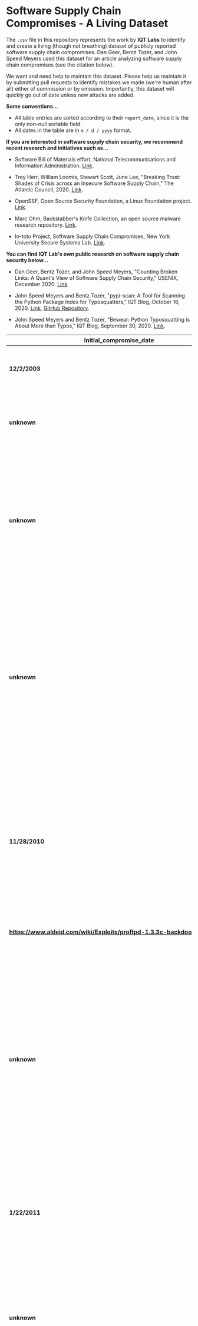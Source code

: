 # Software Supply Chain Compromises - A Living Dataset

The `.csv` file in this repository represents the work by **IQT Labs** to identify
and create a living (though not breathing) dataset of publicly reported software
supply chain compromises.
Dan Geer, Bentz Tozer, and John Speed Meyers used this dataset for an article
analyzing software supply chain compromises (see the citation below).

We want and need help to maintain this dataset. Please help us maintain it by
submitting pull requests to identify mistakes we made (we're human after all)
either of commission or by omission. Importantly, this dataset will quickly go
out of date unless new attacks are added.

**Some conventions...**

- All table entries are sorted according to their `report_date`, since it is the only non-null sortable field.
- All dates in the table are in `m / d / yyyy` format.

**If you are interested in software supply chain security, we recommend recent
research and initiatives such as...**

- Software Bill of Materials effort, National Telecommunications and
  Information Administration.
  [Link](https://www.ntia.gov/SBOM).

- Trey Herr, William Loomis, Stewart Scott, June Lee, "Breaking Trust: Shades of
  Crisis across an Insecure Software Supply Chain," The Atlantic Council, 2020.
  [Link](https://www.atlanticcouncil.org/wp-content/uploads/2020/07/Breaking-trust-Shades-of-crisis-across-an-insecure-software-supply-chain.pdf).

- OpenSSF, Open Source Security Foundation, a Linux Foundation project.
  [Link](https://openssf.org/).

- Marc Ohm, Backstabber's Knife Collection, an open source malware research
  repository.
  [Link](https://dasfreak.github.io/Backstabbers-Knife-Collection/).

- In-toto Project, Software Supply Chain Compromises, New York University Secure
  Systems Lab.
  [Link](https://github.com/in-toto/supply-chain-compromises).


**You can find IQT Lab's own public research on software supply chain security
below...**

- Dan Geer, Bentz Tozer, and John Speed Meyers, "Counting Broken Links: A
  Quant's View of Software Supply Chain Security," USENIX, December 2020.
  [Link](https://www.usenix.org/system/files/login/articles/login_winter20_17_geer.pdf).

- John Speed Meyers and Bentz Tozer, "pypi-scan: A Tool for Scanning the Python
  Package Index for Typosquatters," IQT Blog, October 16, 2020.
  [Link](https://www.iqt.org/pypi-scan/),
  [GitHub Repository](https://github.com/IQTLabs/pypi-scan).

- John Speed Meyers and Bentz Tozer, "Bewear: Python Typosquatting is About More
  than Typos," IQT Blog, September 30, 2020.
  [Link](https://www.iqt.org/bewear-python-typosquatting-is-about-more-than-typos/).

| **initial_compromise_date** | **detection_date** | **report_date** | **number_of_attacks** | **technology** | **description** | **reference** | **comments** | **build_system_compromise** | **source_code_compromise** | **firmware_implant** | **certificate_attack** | **delivery_system_compromise** | **account_takeover** | **dependency_compromise** | **malicious_package** | **typosquatting** | **attack_major_category** | **attack_minor_category** |
|---|---|---|---|---|---|---|---|---|---|---|---|---|---|---|---|---|---|---|
| **12/2/2003** | 12/2/2003 | 12/3/2003 | 1 | Gentoo | One of the servers that makes up the rsync.gentoo.org rotation was compromised via a remote exploit. | https://archives.gentoo.org/gentoo-announce/message/7b0581416ddd91522c14513cb789f17a |  | 0 | 0 | 0 | 0 | 1 | 0 | 0 | 0 | 0 | Build, Source, and Publishing Infrastructure Attack | Publishing Infrastructure: Delivery System Compromise |
| **unknown** | 8/15/2008 | 8/22/2008 | 1 | Fedora | Fedora servers were illegally accessed. One of the compromised Fedora servers was a system used for signing Fedora packages. | https://www.redhat.com/archives/fedora-announce-list/2008-August/msg00012.html |  | 0 | 0 | 0 | 0 | 1 | 0 | 0 | 0 | 0 | Build, Source, and Publishing Infrastructure Attack | Publishing Infrastructure: Delivery System Compromise |
| **unknown** | 12/1/2009 | 1/11/2010 | 2 | Android Marketplace | According to a blog post from the First Tech Credit Union, an app developer called 09Droid created applications which posed as a shell for mobile banking applications and published them to Android Marketplace, and in the process phished personal information about user bank accounts. | https://nakedsecurity.sophos.com/2010/01/11/banking-malware-android-marketplace/ | One credit union that was impacted reported that users were receiving emails promoting the app during the first 2 weeks of December. | 0 | 0 | 0 | 0 | 0 | 0 | 0 | 1 | 0 | Software Registry Attacks | Malicious Package |
| **unknown** | unknown | 1/12/2010 | 20 | Perforce | A targeted user received a phishing email that allowed the attacker to install malware.  As a result, attackers had complete access to internal systems. They targeted sources of intellectual property, including software configuration management (SCM) systems accessible by the compromised system. The compromised system could also be leveraged to further penetrate the network. | https://www.wired.com/images_blogs/threatlevel/2010/03/operationaurora_wp_0310_fnl.pdf  https://googleblog.blogspot.com/2010/01/new-approach-to-china.html |  | 0 | 1 | 0 | 0 | 0 | 0 | 0 | 0 | 0 | Build, Source, and Publishing Infrastructure Attack | Source Code System Compromise |
| **11/28/2010** | 12/2/2010 | 12/3/2010 | 1 | ProFTPD | The open-source ProFTPD project has been hacked by unknown attackers who planted a backdoor in the source code.  As a result of the hack, the project's main FTP server, as well as all of the mirror servers, have carried compromised versions of the ProFTPD1.3.3c source code, from the November 28 2010 to December 2 2010. | "https://www.zdnet.com/article/open-source-proftpd-hacked-backdoor-planted-in-source-code/ |  |  |  |  |  |  |  |  |  |  |  |  |
| **https://www.aldeid.com/wiki/Exploits/proftpd-1.3.3c-backdoor"** |  | 0 | 0 | 0 | 0 | 1 | 0 | 0 | 0 | 0 | Build, Source, and Publishing Infrastructure Attack | Publishing Infrastructure: Delivery System Compromise |  |  |  |  |  |  |
| **unknown** | unknown | 12/29/2010 | 5 | Android Apps | Dubbed Geinimi based on its first known incarnation, this Trojan can compromise a significant amount of personal data on a phone and send it to remote servers. Once the malware is installed, it has the potential to receive commands from a remote server that allow the owner of that server to control the phone. Geinimi is effectively being grafted onto repackaged versions of legitimate applications, primarily games, and distributed in third-party Chinese Android app markets.  | https://blog.lookout.com/security-alert-geinimi-sophisticated-new-android-trojan-found-in-wild |  | 0 | 0 | 0 | 0 | 0 | 0 | 0 | 1 | 0 | Software Registry Attacks | Malicious Package |
| **1/22/2011** | 1/22/2011 | 1/25/2011 | 1 | Fedora | A Fedora contributor account with push access to packages in the Fedora SCM and the ability to perform builds and make updates to Fedora package was compromised. | https://lists.fedoraproject.org/pipermail/announce/2011-January/002911.html |  | 0 | 0 | 0 | 0 | 0 | 1 | 0 | 0 | 0 | Software Registry Attacks | Account Takeover |
| **unknown** | 3/1/2011 | 3/1/2011 | 56 | Android Marketplace | Multiple applications available in the Official Android Market were found to contain malware which could compromise a significant amount of personal data. More than 50 applications have been found to be infected with a new type of Android malware called DroidDream. | https://blog.lookout.com/security-alert-droiddream-malware-found-in-official-android-market |  | 0 | 0 | 0 | 0 | 0 | 0 | 0 | 1 | 0 | Software Registry Attacks | Malicious Package |
| **unknown** | 5/28/2011 | 5/30/2011 | 34 | Android Marketplace | Multiple applications available in the official Android Market were found to contain malware that can compromise a significant amount of personal data. Likely created by the same developers who brought DroidDream to market back in March, 26 applications were found to be infected with a stripped down version of DroidDream called Droid Dream Light (DDLight). | https://blog.lookout.com/update-security-alert-droiddreamlight-new-malware-from-the-developers-of-droiddream |  | 0 | 0 | 0 | 0 | 0 | 0 | 0 | 1 | 0 | Software Registry Attacks | Malicious Package |
| **unknown** | unknown | 7/8/2011 | 4 | Android Marketplace | A new variant of DroidDream Light was found in the Android Market, which Google already removed from the Android Market. | https://blog.lookout.com/security-alert-new-droiddream-light-variant-published-to-android-market |  | 0 | 0 | 0 | 0 | 0 | 0 | 0 | 1 | 0 | Software Registry Attacks | Malicious Package |
| **unknown** | unknown | 8/12/2011 | 1 | ALZip | Attackers with Chinese IP addresses uploaded malware to a server used to update ESTsoft's ALZip compression application, South Korean news outlets said. The upgrades eventually caused the compromise of 62 PCs at SK Communications that used the program. Attackers then tapped the machines to steal the names, user IDs, hashed passwords, birthdates, genders, telephone numbers, and street and email addresses contained in a database connected to the same network. | https://www.theregister.com/2011/08/12/estsoft_korean_megahack/ |  | 0 | 0 | 0 | 0 | 1 | 0 | 0 | 0 | 0 | Build, Source, and Publishing Infrastructure Attack | Publishing Infrastructure: Delivery System Compromise |
| **6/17/2011** | 7/19/2011 | 8/29/2011 | 1 | DigiNotar | A security breach at DigiNotar resulted in the fraudulent issuing of over 500 digital certificates. | https://media.threatpost.com/wp-content/uploads/sites/103/2011/09/07061400/rapport-fox-it-operation-black-tulip-v1-0.pdf |  | 1 | 0 | 0 | 1 | 0 | 0 | 0 | 0 | 0 | Build, Source, and Publishing Infrastructure Attack | Publishing Infrastructure: Certificate Attack |
| **unknown** | unknown | 8/31/2011 | 1 | Linux kernel | The main kernel.org server was recently compromised by an unknown intruder. This person was able to gain root access. | "https://www.linuxfoundation.org/blog/2011/08/the-cracking-of-kernel-org/ |  |  |  |  |  |  |  |  |  |  |  |  |
| **https://www.theregister.co.uk/2016/09/02/alleged_linux_hacker_arrested/"** |  | 1 | 0 | 0 | 0 | 1 | 0 | 0 | 0 | 0 | Build, Source, and Publishing Infrastructure Attack | Publishing Infrastructure: Delivery System Compromise |  |  |  |  |  |  |
| **unknown** | unknown | 4/12/2012 | 1 | Android Apps | SophosLabs recently encountered malware-infected editions of the Angry Birds Space game which have been placed in unofficial Android app stores. Please note: The version of Angry Birds Space in the official Android market (recently renamed Google Play Store) is *not* affected. | https://nakedsecurity.sophos.com/2012/04/12/android-malware-angry-birds-space-game/ |  | 0 | 0 | 0 | 0 | 0 | 0 | 0 | 1 | 0 | Software Registry Attacks | Malicious Package |
| **unknown** | unknown | 9/27/2012 | 2 | Digital Certificate | Adobe recently received two malicious utilities that appeared to be digitally signed using a valid Adobe code signing certificate. The discovery of these utilities was isolated to a single source. Adobe has identified a compromised build server with access to the Adobe code signing infrastructure. | https://blogs.adobe.com/security/2012/09/inappropriate-use-of-adobe-code-signing-certificate.html |  | 1 | 0 | 0 | 1 | 0 | 0 | 0 | 0 | 0 | Build, Source, and Publishing Infrastructure Attack | Publishing Infrastructure: Certificate Attack |
| **unknown** | unknown | 2/9/2013 | 1 | Digital Certificate | A malicious third party was able to illegally gain temporary access to one of Bit9's digital code-signing certificates that they then used to illegitimately sign malware. | https://www.carbonblack.com/blog/bit9-and-our-customers-security/ |  | 1 | 0 | 0 | 1 | 0 | 0 | 0 | 0 | 0 | Build, Source, and Publishing Infrastructure Attack | Publishing Infrastructure: Certificate Attack |
| **unknown** | 10/1/2011 | 4/1/2013 | 11 | Digital Certificate | The Winnti group used stolen certificates to sign its malware and stole source code and other IP of several gaming companies. | https://media.kasperskycontenthub.com/wp-content/uploads/sites/43/2018/03/20134508/winnti-more-than-just-a-game-130410.pdf | The detection date is a rough guess given that the source reports detection in autumn 2011. Number of attacks was set to eleven because of the number of stolen certificates. | 0 | 1 | 0 | 1 | 0 | 0 | 0 | 0 | 0 | Build, Source, and Publishing Infrastructure Attack | Publishing Infrastructure: Certificate Attack |
| **unknown** | unknown | 6/25/2013 | 2 | SimDisk and Songsari | The  auto-update mechanism related to the legitimate installer file SimDisk.exe and Songsari_setup.exe were compromised to include an additional malicious payload. | https://blog.trendmicro.com/trendlabs-security-intelligence/compromised-auto-update-mechanism-affects-south-korean-users/ |  | 0 | 0 | 0 | 0 | 1 | 0 | 0 | 0 | 0 | Build, Source, and Publishing Infrastructure Attack | Publishing Infrastructure: Delivery System Compromise |
| **unknown** | 1/2/2014 | 2/19/2014 | 1 | GOM Player | The attackers subverted the distribution server of GOM Player software and delivered a malicious version of the software to users. Upon connecting to the application website to update the installed software, users were redirected to a different website, controlled by the attackers. As a result, the users received a modified version of the software bundled with a Trojan. | https://www.contextis.com/en/blog/context-threat-intelligence-the-monju-incident |  | 0 | 0 | 0 | 0 | 1 | 0 | 0 | 0 | 0 | Build, Source, and Publishing Infrastructure Attack | Publishing Infrastructure: Delivery System Compromise |
| **6/17/2014** | 6/17/2014 | 6/18/2014 | 1 | Code Spaces | Code Spaces, and code hosting platform, went out of business after a hacker deleted most of its machines, customer data and backups. | https://threatpost.com/hacker-puts-hosting-service-code-spaces-out-of-business/106761/ |  | 0 | 1 | 0 | 0 | 0 | 0 | 0 | 0 | 0 | Build, Source, and Publishing Infrastructure Attack | Source Code System Compromise |
| **unknown** | unknown | 6/30/2014 | 3 | ICS-related software | A group identified as Dragonfly by Symantec compromised legitimate software packages created by ICS equipment providers. | https://community.broadcom.com/symantecenterprise/communities/community-home/librarydocuments/viewdocument?DocumentKey=7382dce7-0260-4782-84cc-890971ed3f17&CommunityKey=1ecf5f55-9545-44d6-b0f4-4e4a7f5f5e68&tab=librarydocuments |  | 0 | 0 | 0 | 0 | 1 | 0 | 0 | 0 | 0 | Build, Source, and Publishing Infrastructure Attack | Publishing Infrastructure: Delivery System Compromise |
| **unknown** | unknown | 1/19/2015 | 2 | League of Legends and Path of Exile | Official releases of two popular online games were found to be compromised, downloading malware onto computers. The games that were used in the attack were online games League of Legends (LoL) and Path of Exile (PoE). Variants of the remote access Trojan (RAT) PlugX were found in the official releases of the three games, and appeared to target users based in certain countries in Asia. The infection chain is triggered by downloading the legitimate installer or updates for the game itself.  These compromised official releases were traced back to Garena, a consumer Internet platform provider in Asia. In an official post, Garena stated that computers and patch servers were infected with Trojans. | https://blog.trendmicro.com/trendlabs-security-intelligence/plugx-malware-found-in-official-releases-of-league-of-legends-path-of-exile/ |  | 0 | 0 | 0 | 0 | 1 | 0 | 0 | 0 | 0 | Build, Source, and Publishing Infrastructure Attack | Publishing Infrastructure: Delivery System Compromise |
| **unknown** | unknown | 9/17/2015 | 2 | Ceph and Inktank | The Ceph community site and the Inktank download site were hacked.  Malicious Ceph and Inktank applications were signed by a compromised key. | https://access.redhat.com/blogs/766093/posts/2176181 |  | 1 | 1 | 0 | 1 | 1 | 0 | 0 | 0 | 0 | Build, Source, and Publishing Infrastructure Attack | Publishing Infrastructure: Delivery System Compromise |
| **3/1/2015** | 9/17/2015 | 9/17/2015 | 1 | Xcode | XcodeGhost is the first compiler malware in OS X. Its malicious code is located in a Mach-O object file that was repackaged into some versions of Xcode installers. These malicious installers were then uploaded to the Baidu cloud file sharing service for use by Chinese iOS/OS X developers. Xcode is the official tool for developing iOS or OS X apps and it is clear that some Chinese developers have downloaded these Trojanized packages. | https://unit42.paloaltonetworks.com/novel-malware-xcodeghost-modifies-xcode-infects-apple-ios-apps-and-hits-app-store/ |  | 1 | 0 | 0 | 0 | 0 | 0 | 0 | 0 | 0 | Build, Source, and Publishing Infrastructure Attack | Build System Compromise |
| **unknown** | unknown | 12/17/2015 | 1 | ScreenOS | Malicious code was inserted in the operating system of Juniper NetScreen VPN routers. This unauthorized code enabled remote administrative access, and allowed passive decryption of VPN traffic. The first vulnerability was done by implanting back door in the SSH password checker and the second one happened by compromising a pseudorandom number generator. | https://forums.juniper.net/t5/Security-Incident-Response/Important-Announcement-about-ScreenOS/ba-p/285554 |  | 0 | 1 | 0 | 0 | 0 | 0 | 0 | 0 | 0 | Build, Source, and Publishing Infrastructure Attack | Source Code System Compromise |
| **2/20/2016** | 2/20/2016 | 2/21/2016 | 1 | Linux Mint | Hackers made a modified Linux Mint ISO, with a backdoor in it, and managed to hack the Linux Mint website to point to it. | https://blog.linuxmint.com/?p=2994 |  | 0 | 0 | 0 | 0 | 1 | 0 | 0 | 0 | 0 | Build, Source, and Publishing Infrastructure Attack | Publishing Infrastructure: Delivery System Compromise |
| **3/4/2016** | 3/4/2016 | 3/6/2016 | 1 | Transmission | Attackers infected two Transmission v2.90 installers available from the Transmission website with KeRanger, using a valid developer key that was not associated with Transmission. | https://unit42.paloaltonetworks.com/new-os-x-ransomware-keranger-infected-transmission-bittorrent-client-installer/ |  | 0 | 0 | 0 | 0 | 1 | 0 | 0 | 0 | 0 | Build, Source, and Publishing Infrastructure Attack | Publishing Infrastructure: Delivery System Compromise |
| **11/4/2015** | 3/17/2016 | 3/17/2016 | 214 | npm, PyPi, RubyGems.org | As a research project, a student uploaded 214 packages to npm, PyPi, and RubyGems.org to evaluate the potential of typosquatting attacks.  There were 19721 unique installations over approximately 6 weeks. | https://incolumitas.com/data/thesis.pdf |  | 0 | 0 | 0 | 0 | 0 | 0 | 0 | 0 | 1 | Software Registry Attacks | Typosquatting |
| **3/23/2016** | 3/23/2016 | 3/23/2016 | 273 | npm | Azer Koulu unpublished 273 npm packages he maintained after losing a dispute over control of the package name kik. | https://blog.npmjs.org/post/141577284765/kik-left-pad-and-npm |  | 0 | 0 | 0 | 0 | 0 | 0 | 1 | 0 | 0 | Software Registry Attacks | Dependency Compromise |
| **4/9/2015** | 4/26/2016 | 6/30/2016 | 1 | EvLog | Attackers breached the download server of an application (used by system administrators to analyze Windows logs) and replaced the legitimate application and updates with a signed malicious version. | "http://www.eventid.net/evlog/evlogsecnote.asp |  |  |  |  |  |  |  |  |  |  |  |  |
| **https://www.rsa.com/en-us/blog/2017-02/kingslayer-a-supply-chain-attack"** |  | 0 | 0 | 0 | 0 | 1 | 0 | 0 | 0 | 0 | Build, Source, and Publishing Infrastructure Attack | Publishing Infrastructure: Delivery System Compromise |  |  |  |  |  |  |
| **7/4/2016** | 7/4/2016 | 7/7/2016 | 1 | Android Apps | Proofpoint found an infected Android version of the mobile game Pokemon Go on third party app servers. This particular APK has been modified, including a malicious remote access tool called DroidJack (also known as SandroRAT). | https://www.proofpoint.com/us/threat-insight/post/droidjack-uses-side-load-backdoored-pokemon-go-android-app |  | 0 | 0 | 0 | 0 | 0 | 0 | 0 | 1 | 0 | Software Registry Attacks | Malicious Package |
| **unknown** | unknown | 7/18/2016 | 1 | Chrome Web Store | Malicious age verification Chrome extensions: viralands.com | https://kjaer.io/extension-malware |  | 0 | 0 | 0 | 0 | 0 | 0 | 0 | 1 | 0 | Software Registry Attacks | Malicious Package |
| **unknown** | 8/2/2016 | 8/2/2016 | 1 | Fosshub | Hackers compromised FOSSHub, a popular file hosting service, and replaced the legitimate installer of several applications with malicious copies. | https://www.ghacks.net/2016/08/03/attention-fosshub-downloads-compromised/ |  | 0 | 0 | 0 | 0 | 1 | 0 | 0 | 0 | 0 | Build, Source, and Publishing Infrastructure Attack | Publishing Infrastructure: Delivery System Compromise |
| **8/28/2016** | 8/29/2016 | 8/30/2016 | 1 | Transmission | Attackers infected two Transmission v2.92 installers available from the Transmission website with Keydnap, using a valid developer key that was not associated with Transmission. | "https://transmissionbt.com/keydnap_qa/ |  |  |  |  |  |  |  |  |  |  |  |  |
| **https://www.welivesecurity.com/2016/08/30/osxkeydnap-spreads-via-signed-transmission-application/"** |  | 0 | 0 | 0 | 0 | 1 | 0 | 0 | 0 | 0 | Build, Source, and Publishing Infrastructure Attack | Publishing Infrastructure: Delivery System Compromise |  |  |  |  |  |  |
| **unknown** | 11/5/2016 | 11/18/2016 | 1 | Ask.com Toolbar | Ask software was being co-opted by a malicious actor to execute malicious software on victim endpoints. | https://redcanary.com/blog/ask-partner-network-compromise/ |  | 0 | 0 | 0 | 0 | 1 | 0 | 0 | 0 | 0 | Build, Source, and Publishing Infrastructure Attack | Publishing Infrastructure: Delivery System Compromise |
| **unknown** | unknown | 11/30/2016 | 86 | Android Apps | Gooligan malware code was included in dozens of legitimate-looking apps on third-party Android app stores. | https://blog.checkpoint.com/2016/11/30/1-million-google-accounts-breached-gooligan/ |  | 0 | 0 | 0 | 0 | 0 | 0 | 0 | 1 | 0 | Software Registry Attacks | Malicious Package |
| **unknown** | unknown | 12/12/2016 | 26 | Android Handsets | Doctor Web security researchers found new Trojans incorporated into firmwares of several dozens of Android mobile devices. Found malware programs (Cosiloon malware) are stored in system catalogs and covertly download and install programs. | https://blog.checkpoint.com/2016/11/30/1-million-google-accounts-breached-goolig